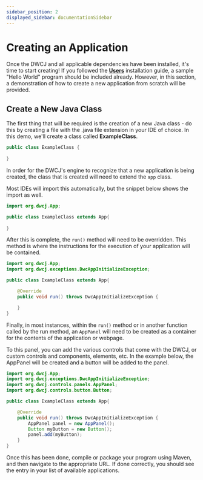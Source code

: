 ```yaml
---
sidebar_position: 2
displayed_sidebar: documentationSidebar
---
```


# Creating an Application

Once the DWCJ and all applicable dependencies have been installed, it's time to start creating! If you followed the [**Users**](../installation/users.md) installation guide, 
a sample "Hello World" program should be included already. However, in this section,
a demonstration of how to create a new application from scratch will be provided.

## Create a New Java Class

The first thing that will be required is the creation of a new Java class - do this by creating a file with the .java file extension in your IDE of choice. In this demo, we'll 
create a class called **ExampleClass**. 

```java
public class ExampleClass {
    
}

```

In order for the DWCJ's engine to recognize that a new application is being created,
the class that is created will need to extend the ```app``` class. 

Most IDEs will import this automatically, but the snippet below shows the import as well.

```java
import org.dwcj.App;

public class ExampleClass extends App{
    
}
```

After this is complete, the ```run()``` method will need to be overridden. This method is
where the instructions for the execution of your application will be contained.

```java
import org.dwcj.App;
import org.dwcj.exceptions.DwcAppInitializeException;

public class ExampleClass extends App{

    @Override
    public void run() throws DwcAppInitializeException { 

    }
}
```

Finally, in most instances, within the ```run()``` method or in another function called by
the run method, an ```AppPanel``` will need to be created as a container for the contents
of the application or webpage.

To this panel, you can add the various controls that come with the DWCJ, or custom
controls and components, elements, etc. In the example below, the AppPanel will be created
and a button will be added to the panel.

```java
import org.dwcj.App;
import org.dwcj.exceptions.DwcAppInitializeException;
import org.dwcj.controls.panels.AppPanel;
import org.dwcj.controls.button.Button;

public class ExampleClass extends App{

    @Override
    public void run() throws DwcAppInitializeException { 
        AppPanel panel = new AppPanel();
        Button myButton = new Button();
        panel.add(myButton);
    }
}
```
Once this has been done, compile or package your program using Maven, and then navigate to
the appropriate URL. If done correctly, you should see the entry in your list of available
applications.